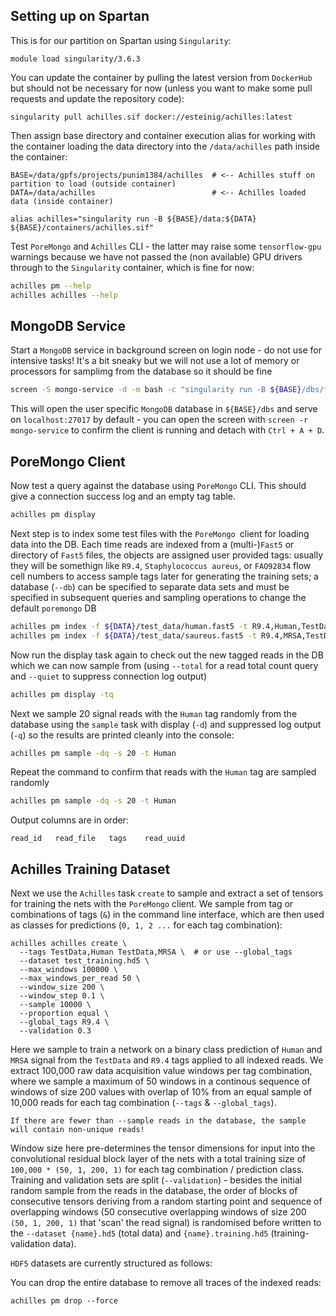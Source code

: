 ## Setting up on Spartan

This is for our partition on Spartan using `Singularity`: 

```
module load singularity/3.6.3
```

You can update the container by pulling the latest version from `DockerHub` but should not be necessary for now (unless you want to make some pull requests and update the repository code):

```
singularity pull achilles.sif docker://esteinig/achilles:latest
```

Then assign base directory and container execution alias for working with the container loading the data directory into the `/data/achilles` path inside the container:

```
BASE=/data/gpfs/projects/punim1384/achilles  # <-- Achilles stuff on partition to load (outside container)
DATA=/data/achilles                          # <-- Achilles loaded data (inside container)

alias achilles="singularity run -B ${BASE}/data:${DATA} ${BASE}/containers/achilles.sif"
```

Test `PoreMongo` and `Achilles` CLI - the latter may raise some `tensorflow-gpu` warnings because we have not passed the (non available) GPU drivers through to the `Singularity` container, which is fine for now:

```bash
achilles pm --help
achilles achilles --help
```

## MongoDB Service

Start a `MongoDB` service in background screen on login node - do not use for intensive tasks! It's a bit sneaky but we will not use a lot of memory or processors for samplimg from the database so it should be fine

```bash
screen -S mongo-service -d -m bash -c "singularity run -B ${BASE}/dbs/fuyi:/data/db ${BASE}/containers/mongo.sif"
```

This will open the user specific `MongoDB` database in `${BASE}/dbs` and serve on `localhost:27017` by default - you can open the screen with `screen -r mongo-service` to confirm the client is running and detach with `Ctrl + A + D`.

## PoreMongo Client

Now test a query against the database using `PoreMongo` CLI. This should give a connection success log and an empty tag table.

```bash
achilles pm display
```

Next step is to index some test files with the `PoreMongo `client for loading data into the DB. Each time reads are indexed from a (multi-)`Fast5` or directory of `Fast5` files, the objects are assigned user provided tags: usually they will be somethign like `R9.4`, `Staphylococcus aureus`, or `FAO92834` flow cell numbers to access sample tags later for generating the training sets; a database (`--db`) can be specified to separate data sets and must be specified in subsequent queries and sampling operations to change the default `poremongo` DB

```bash
achilles pm index -f ${DATA}/test_data/human.fast5 -t R9.4,Human,TestData
achilles pm index -f ${DATA}/test_data/saureus.fast5 -t R9.4,MRSA,TestData 
```

Now run the display task again to check out the new tagged reads in the DB which we can now sample from (using `--total` for a read total count query and `--quiet` to suppress connection log output)

```bash
achilles pm display -tq
```

Next we sample 20 signal reads with the `Human` tag randomly from the database using the `sample` task with display (`-d`) and suppressed log output (`-q`) so the results are printed cleanly into the console:

```bash
achilles pm sample -dq -s 20 -t Human
```

Repeat the command to confirm that reads with the `Human` tag are sampled randomly

```bash
achilles pm sample -dq -s 20 -t Human
```

Output columns are in order:

```
read_id   read_file   tags    read_uuid
```


## Achilles Training Dataset

Next we use the `Achilles` task `create` to sample and extract a set of tensors for training the nets with the `PoreMongo` client. We sample from tag or combinations of tags (`&`) in the command line interface, which are then used as classes for predictions (`0, 1, 2 ...` for each tag combination):

```
achilles achilles create \
  --tags TestData,Human TestData,MRSA \  # or use --global_tags
  --dataset test_training.hd5 \
  --max_windows 100000 \
  --max_windows_per_read 50 \
  --window_size 200 \
  --window_step 0.1 \
  --sample 10000 \
  --proportion equal \
  --global_tags R9.4 \
  --validation 0.3
```

Here we sample to train a network on a binary class prediction of `Human` and `MRSA` signal from the `TestData` and `R9.4` tags applied to all indexed reads. We extract 100,000 raw data acquisition value windows per tag combination, where we sample a maximum of 50 windows in a continous sequence of windows of size 200 values with overlap of 10% from an equal sample of 10,000 reads for each tag combination (`--tags` & `--global_tags`).

```
If there are fewer than --sample reads in the database, the sample will contain non-unique reads!
```

Window size here pre-determines the tensor dimensions for input into the convolutional residual block layer of the nets with a total training size of `100,000 * (50, 1, 200, 1)` for each tag combination / prediction class. Training and validation sets are split (`--validation`) - besides the initial random sample from the reads in the database, the order of blocks of consecutive tensors deriving from a random starting point and sequence of overlapping windows (50 consecutive overlapping windows of size 200 `(50, 1, 200, 1)` that 'scan' the read signal) is randomised before written to the `--dataset {name}.hd5` (total data) and `{name}.training.hd5` (training-validation data).

`HDF5` datasets are currently structured as follows:





You can drop the entire database to remove all traces of the indexed reads:

```
achilles pm drop --force
```
